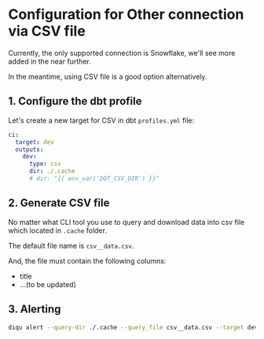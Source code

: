 # Configuration for Other connection via CSV file

Currently, the only supported connection is Snowflake, we'll see more added in the near further.

In the meantime, using CSV file is a good option alternatively.

## 1. Configure the dbt profile

Let's create a new target for CSV in dbt `profiles.yml` file:

```yaml
ci:
  target: dev
  outputs:
    dev:
      type: csv
      dir: ./.cache
      # dir: "{{ env_var('DQT_CSV_DIR') }}"
```

## 2. Generate CSV file

No matter what CLI tool you use to query and download data into csv file which located in `.cache` folder.

The default file name is `csv__data.csv`.

And, the file must contain the following columns:

- title
- ...(to be updated)

## 3. Alerting

```bash
diqu alert --query-dir ./.cache --query_file csv__data.csv --target dev
```
